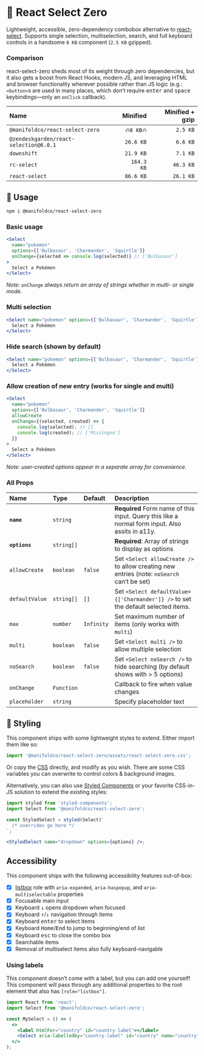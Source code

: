 # 🥢 React Select Zero

Lightweight, accessible, zero-dependency combobox alternative to
[react-select][react-select]. Supports single selection, multiselection,
search, and full keyboard controls in a handsome `8 KB` component (`2.5 KB`
gzipped).

### Comparison

react-select-zero sheds most of its weight through zero dependencies, but it
also gets a boost from React Hooks, modern JS, and leveraging HTML and
browser functionality wherever possible rather than JS logic (e.g.:
`<button>`s are used in many places, which don’t require <kbd>enter</kbd> and
<kbd>space</kbd> keybindings—only an `onClick` callback).

| Name                                   |   Minified | Minified + gzip |
| :------------------------------------- | ---------: | --------------: |
| `@manifoldco/react-select-zero`        | 🔥`8 KB`🔥 |        `2.5 KB` |
| `@zendeskgarden/react-selection@6.0.1` |  `26.6 KB` |        `6.6 KB` |
| `downshift`                            |  `21.9 KB` |        `7.1 KB` |
| `rc-select`                            | `164.3 KB` |       `46.3 KB` |
| `react-select`                         |  `86.6 KB` |       `26.1 KB` |

## 🍚 Usage

```bash
npm i @manifoldco/react-select-zero
```

### Basic usage

```jsx
<Select
  name="pokemon"
  options={['Bulbasaur', 'Charmander', 'Squirtle']}
  onChange={selected => console.log(selected)} // ['Bulbasaur']
>
  Select a Pokémon
</Select>
```

_Note: `onChange` always return an array of strings whether in multi- or
single mode._

### Multi selection

```jsx
<Select name="pokemon" options={['Bulbasaur', 'Charmander', 'Squirtle']} multi>
  Select a Pokémon
</Select>
```

### Hide search (shown by default)

```jsx
<Select name="pokemon" options={['Bulbasaur', 'Charmander', 'Squirtle']} noSearch>
  Select a Pokémon
</Select>
```

### Allow creation of new entry (works for single and multi)

```jsx
<Select
  name="pokemon"
  options={['Bulbasaur', 'Charmander', 'Squirtle']}
  allowCreate
  onChange={(selected, created) => {
    console.log(selected); // []
    console.log(created); // ['Missingno']
  }}
>
  Select a Pokémon
</Select>
```

_Note: user-created options appear in a separate array for convenience._

### All Props

| Name           | Type       | Default    | Description                                                                                     |
| :------------- | :--------- | :--------- | :---------------------------------------------------------------------------------------------- |
| **`name`**     | `string`   |            | **Required** Form name of this input. Query this like a normal form input. Also assits in a11y. |
| **`options`**  | `string[]` |            | **Required**: Array of strings to display as options                                            |
| `allowCreate`  | `boolean`  | `false`    | Set `<Select allowCreate />` to allow creating new entries (note: `noSearch` can’t be set)      |
| `defaultValue` | `string[]` | `[]`       | Set `<Select defaultValue={['Charmander']} />` to set the default selected items.               |
| `max`          | `number`   | `Infinity` | Set maximum number of items (only works with `multi`)                                           |
| `multi`        | `boolean`  | `false`    | Set `<Select multi />` to allow multiple selection                                              |
| `noSearch`     | `boolean`  | `false`    | Set `<Select noSearch />` to hide searching (by default shows with > 5 options)                 |
| `onChange`     | `Function` |            | Callback to fire when value changes                                                             |
| `placeholder`  | `string`   |            | Specify placeholder text                                                                        |

## 💅 Styling

This component ships with some lightweight styles to extend. Either import
them like so:

```js
import '@manifoldco/react-select-zero/assets/react-select-zero.css';
```

Or copy the [CSS][styles] directly, and modify as you wish. There are some
CSS variables you can overwrite to control colors & background images.

Alternatively, you can also use [Styled Components][styled-components] or
your favorite CSS-in-JS solution to extend the existing styles:

```jsx
import styled from 'styled-components';
import Select from '@manifoldco/react-select-zero';

const StyledSelect = styled(Select)`
  /* overrides go here */
`;

<StyledSelect name="dropdown" options={options} />;
```

## Accessibility

This component ships with the following accessibility features out-of-box:

- [x] [listbox][listbox] role with `aria-expanded`, `aria-haspopup`, and `aria-multiselectable` properties
- [x] Focusable main input
- [x] Keyboard <kbd>↓</kbd> opens dropdown when focused
- [x] Keyboard <kbd>↑</kbd>/<kbd>↓</kbd> navigation through items
- [x] Keyboard <kbd>enter</kbd> to select items
- [x] Keyboard <kbd>Home</kbd>/<kbd>End</kbd> to jump to beginning/end of list
- [x] Keyboard <kbd>esc</kbd> to close the combo box
- [x] Searchable items
- [x] Removal of multiselect items also fully keyboard-navigable

### Using labels

This component doesn’t come with a label, but you can add one yourself! This
component will pass through any additional properties to the root element
that also has `[role="listbox"]`.

```jsx
import React from 'react';
import Select from '@manifoldco/react-select-zero';

const MySelect = () => (
  <>
    <label htmlFor="country" id="country-label"></label>
    <Select aria-labelledby="country-label" id="country" name="country" options={options} />
  </>
);
```

[listbox]: https://developer.mozilla.org/en-US/docs/Web/Accessibility/ARIA/Roles/listbox_role
[styles]: ./src/styles.css
[react-select]: https://github.com/JedWatson/react-select
[styled-components]: https://www.styled-components.com/
